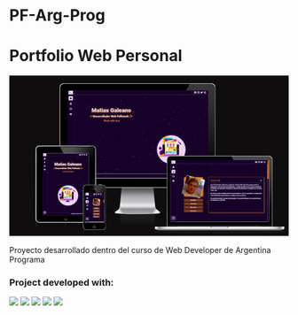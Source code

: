 # PF-Arg-Prog
# Portfolio Web Personal

<img src="https://raw.githubusercontent.com/MatiGaleano/Portfolio-Frontend/main/src/assets/images/projects/portfolio_01.png" width="600px" />

<p>Proyecto desarrollado dentro del curso de Web Developer de Argentina Programa</p>

### Project developed with:

<img src="https://img.icons8.com/color/344/angularjs.png" width="25px"/>

<img src="https://img.icons8.com/color/452/typescript.png" width="25px"/>

<img src="https://img.icons8.com/color/452/sass.png" width="25px"/>

<img src="https://brandlogos.net/wp-content/uploads/2021/09/bootstrap-logo.png" width="30px"/>

<img src="https://iconape.com/wp-content/files/pm/370894/svg/370894.svg" width="20px"/>
